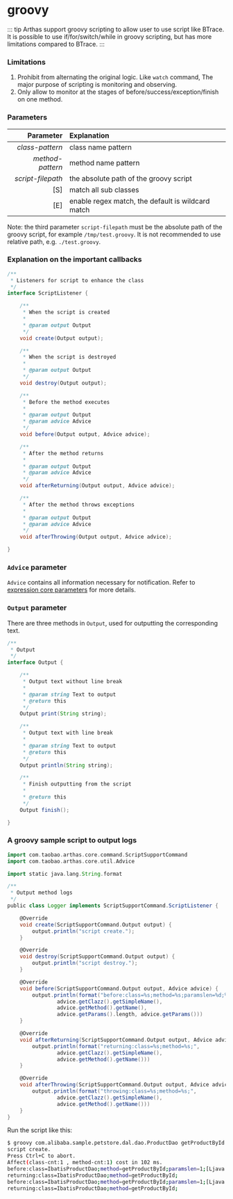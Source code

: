 # groovy

::: tip
Arthas support groovy scripting to allow user to use script like BTrace. It is possible to use if/for/switch/while in groovy scripting, but has more limitations compared to BTrace.
:::

### Limitations

1. Prohibit from alternating the original logic. Like `watch` command, The major purpose of scripting is monitoring and observing.
2. Only allow to monitor at the stages of before/success/exception/finish on one method.

### Parameters

|         Parameter | Explanation                                       |
| ----------------: | :------------------------------------------------ |
|   _class-pattern_ | class name pattern                                |
|  _method-pattern_ | method name pattern                               |
| _script-filepath_ | the absolute path of the groovy script            |
|               [S] | match all sub classes                             |
|               [E] | enable regex match, the default is wildcard match |

Note: the third parameter `script-filepath` must be the absolute path of the groovy script, for example `/tmp/test.groovy`. It is not recommended to use relative path, e.g. `./test.groovy`.

### Explanation on the important callbacks

```java
/**
 * Listeners for script to enhance the class
 */
interface ScriptListener {

    /**
     * When the script is created
     *
     * @param output Output
     */
    void create(Output output);

    /**
     * When the script is destroyed
     *
     * @param output Output
     */
    void destroy(Output output);

    /**
     * Before the method executes
     *
     * @param output Output
     * @param advice Advice
     */
    void before(Output output, Advice advice);

    /**
     * After the method returns
     *
     * @param output Output
     * @param advice Advice
     */
    void afterReturning(Output output, Advice advice);

    /**
     * After the method throws exceptions
     *
     * @param output Output
     * @param advice Advice
     */
    void afterThrowing(Output output, Advice advice);

}
```

### `Advice` parameter

`Advice` contains all information necessary for notification. Refer to [expression core parameters](advice-class.md) for more details.

### `Output` parameter

There are three methods in `Output`, used for outputting the corresponding text.

```java
/**
 * Output
 */
interface Output {

    /**
     * Output text without line break
     *
     * @param string Text to output
     * @return this
     */
    Output print(String string);

    /**
     * Output text with line break
     *
     * @param string Text to output
     * @return this
     */
    Output println(String string);

    /**
     * Finish outputting from the script
     *
     * @return this
     */
    Output finish();

}
```

### A groovy sample script to output logs

```groovy
import com.taobao.arthas.core.command.ScriptSupportCommand
import com.taobao.arthas.core.util.Advice

import static java.lang.String.format

/**
 * Output method logs
 */
public class Logger implements ScriptSupportCommand.ScriptListener {

    @Override
    void create(ScriptSupportCommand.Output output) {
        output.println("script create.");
    }

    @Override
    void destroy(ScriptSupportCommand.Output output) {
        output.println("script destroy.");
    }

    @Override
    void before(ScriptSupportCommand.Output output, Advice advice) {
        output.println(format("before:class=%s;method=%s;paramslen=%d;%s;",
                advice.getClazz().getSimpleName(),
                advice.getMethod().getName(),
                advice.getParams().length, advice.getParams()))
    }

    @Override
    void afterReturning(ScriptSupportCommand.Output output, Advice advice) {
        output.println(format("returning:class=%s;method=%s;",
                advice.getClazz().getSimpleName(),
                advice.getMethod().getName()))
    }

    @Override
    void afterThrowing(ScriptSupportCommand.Output output, Advice advice) {
        output.println(format("throwing:class=%s;method=%s;",
                advice.getClazz().getSimpleName(),
                advice.getMethod().getName()))
    }
}
```

Run the script like this:

```bash
$ groovy com.alibaba.sample.petstore.dal.dao.ProductDao getProductById /Users/zhuyong/middleware/arthas/scripts/Logger.groovy -S
script create.
Press Ctrl+C to abort.
Affect(class-cnt:1 , method-cnt:1) cost in 102 ms.
before:class=IbatisProductDao;method=getProductById;paramslen=1;[Ljava.lang.Object;@45df64fc;
returning:class=IbatisProductDao;method=getProductById;
before:class=IbatisProductDao;method=getProductById;paramslen=1;[Ljava.lang.Object;@5b0e2d00;
returning:class=IbatisProductDao;method=getProductById;
```
